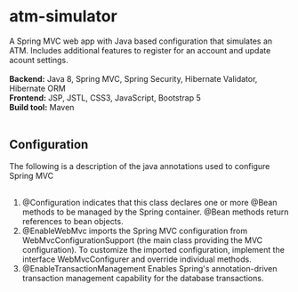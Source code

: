# atm-simulator
A Spring MVC web app with Java based configuration that simulates an ATM. Includes additional features to register for an account and update acount settings.
<br/>
<br/>
**Backend:** Java 8, Spring MVC, Spring Security, Hibernate Validator, Hibernate ORM
<br/>
**Frontend:** JSP, JSTL, CSS3, JavaScript, Bootstrap 5
<br/>
**Build tool:** Maven
<br/>
<br/>
## Configuration ##
The following is a description of the java annotations used to configure Spring MVC
<br/>
<br/>
1. @Configuration
    indicates that this class declares one or more @Bean methods to be managed by the Spring container. @Bean methods return references to bean objects.
2. @EnableWebMvc
    imports the Spring MVC configuration from WebMvcConfigurationSupport (the main class providing the MVC configuration). To customize the imported configuration, implement the interface WebMvcConfigurer and override individual methods.
3. @EnableTransactionManagement
    Enables Spring's annotation-driven transaction management capability for the database transactions.

